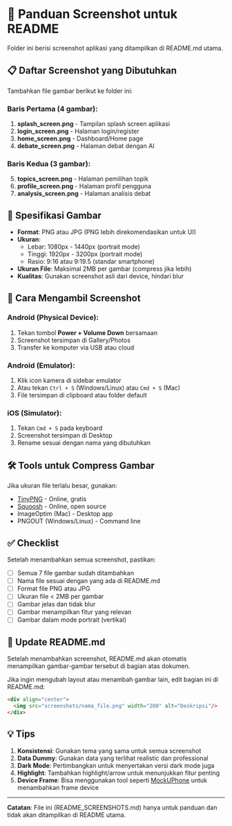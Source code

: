# 📸 Panduan Screenshot untuk README

Folder ini berisi screenshot aplikasi yang ditampilkan di README.md utama.

## 📋 Daftar Screenshot yang Dibutuhkan

Tambahkan file gambar berikut ke folder ini:

### Baris Pertama (4 gambar):

1. **splash_screen.png** - Tampilan splash screen aplikasi
2. **login_screen.png** - Halaman login/register
3. **home_screen.png** - Dashboard/Home page
4. **debate_screen.png** - Halaman debat dengan AI

### Baris Kedua (3 gambar):

5. **topics_screen.png** - Halaman pemilihan topik
6. **profile_screen.png** - Halaman profil pengguna
7. **analysis_screen.png** - Halaman analisis debat

## 🎨 Spesifikasi Gambar

- **Format**: PNG atau JPG (PNG lebih direkomendasikan untuk UI)
- **Ukuran**:
  - Lebar: 1080px - 1440px (portrait mode)
  - Tinggi: 1920px - 3200px (portrait mode)
  - Rasio: 9:16 atau 9:19.5 (standar smartphone)
- **Ukuran File**: Maksimal 2MB per gambar (compress jika lebih)
- **Kualitas**: Gunakan screenshot asli dari device, hindari blur

## 📱 Cara Mengambil Screenshot

### Android (Physical Device):

1. Tekan tombol **Power + Volume Down** bersamaan
2. Screenshot tersimpan di Gallery/Photos
3. Transfer ke komputer via USB atau cloud

### Android (Emulator):

1. Klik icon kamera di sidebar emulator
2. Atau tekan `Ctrl + S` (Windows/Linux) atau `Cmd + S` (Mac)
3. File tersimpan di clipboard atau folder default

### iOS (Simulator):

1. Tekan `Cmd + S` pada keyboard
2. Screenshot tersimpan di Desktop
3. Rename sesuai dengan nama yang dibutuhkan

## 🛠️ Tools untuk Compress Gambar

Jika ukuran file terlalu besar, gunakan:

- [TinyPNG](https://tinypng.com/) - Online, gratis
- [Squoosh](https://squoosh.app/) - Online, open source
- ImageOptim (Mac) - Desktop app
- PNGOUT (Windows/Linux) - Command line

## ✅ Checklist

Setelah menambahkan semua screenshot, pastikan:

- [ ] Semua 7 file gambar sudah ditambahkan
- [ ] Nama file sesuai dengan yang ada di README.md
- [ ] Format file PNG atau JPG
- [ ] Ukuran file < 2MB per gambar
- [ ] Gambar jelas dan tidak blur
- [ ] Gambar menampilkan fitur yang relevan
- [ ] Gambar dalam mode portrait (vertikal)

## 🔄 Update README.md

Setelah menambahkan screenshot, README.md akan otomatis menampilkan gambar-gambar tersebut di bagian atas dokumen.

Jika ingin mengubah layout atau menambah gambar lain, edit bagian ini di README.md:

```markdown
<div align="center">
  <img src="screenshots/nama_file.png" width="200" alt="Deskripsi"/>
</div>
```

## 💡 Tips

1. **Konsistensi**: Gunakan tema yang sama untuk semua screenshot
2. **Data Dummy**: Gunakan data yang terlihat realistic dan professional
3. **Dark Mode**: Pertimbangkan untuk menyertakan versi dark mode juga
4. **Highlight**: Tambahkan highlight/arrow untuk menunjukkan fitur penting
5. **Device Frame**: Bisa menggunakan tool seperti [MockUPhone](https://mockuphone.com) untuk menambahkan frame device

---

**Catatan**: File ini (README_SCREENSHOTS.md) hanya untuk panduan dan tidak akan ditampilkan di README utama.
